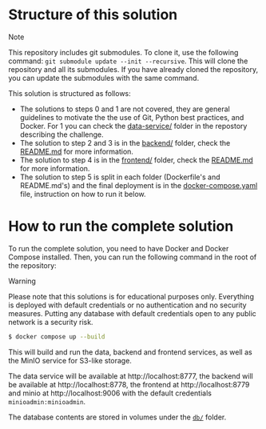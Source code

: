 # Structure of this solution

> [!NOTE]
> This repository includes git submodules. To clone it, use the following command: `git submodule update --init --recursive`. This will clone the repository and all its submodules. If you have already cloned the repository, you can update the submodules with the same command.

This solution is structured as follows:
- The solutions to steps 0 and 1 are not covered, they are general guidelines to motivate the the use of Git, Python best practices, and Docker. For 1 you can check the [data-service/](https://github.com/jfaldanam/py_challenge/tree/master/data-service) folder in the repostory describing the challenge.
- The solution to step 2 and 3 is in the [backend/](backend/) folder, check the [README.md](backend/README.md) for more information.
- The solution to step 4 is in the [frontend/](frontend/) folder, check the [README.md](frontend/README.md) for more information.
- The solution to step 5 is split in each folder (Dockerfile's and README.md's) and the final deployment is in the [docker-compose.yaml](docker-compose.yaml) file, instruction on how to run it below.

# How to run the complete solution
To run the complete solution, you need to have Docker and Docker Compose installed. Then, you can run the following command in the root of the repository:


> [!WARNING]
> Please note that this solutions is for educational purposes only. Everything is deployed with default credentials or no authentication and no security measures.
> Putting any database with default credentials open to any public network is a security risk.

```bash
$ docker compose up --build
```
This will build and run the data, backend and frontend services, as well as the MinIO service for S3-like storage.

The data service will be available at http://localhost:8777, the backend will be available at http://localhost:8778, the frontend at http://localhost:8779 and minio at http://localhost:9006 with the default credentials `minioadmin:minioadmin`.

The database contents are stored in volumes under the [`db/`](db/) folder.
